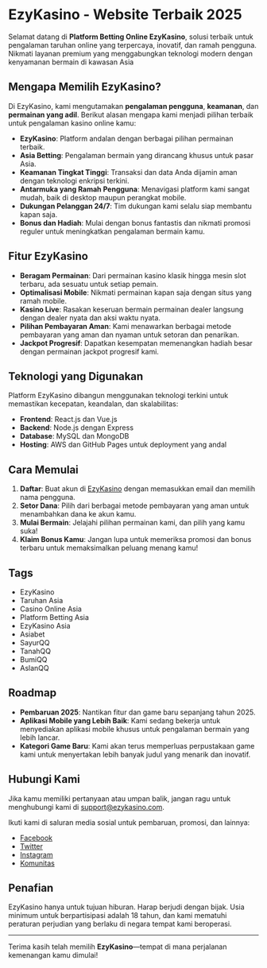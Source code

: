 # EzyKasino - Website Terbaik 2025

Selamat datang di **Platform Betting Online EzyKasino**, solusi terbaik untuk pengalaman taruhan online yang terpercaya, inovatif, dan ramah pengguna. Nikmati layanan premium yang menggabungkan teknologi modern dengan kenyamanan bermain di kawasan Asia

## Mengapa Memilih EzyKasino?

Di EzyKasino, kami mengutamakan **pengalaman pengguna**, **keamanan**, dan **permainan yang adil**. Berikut alasan mengapa kami menjadi pilihan terbaik untuk pengalaman kasino online kamu:

- **EzyKasino**: Platform andalan dengan berbagai pilihan permainan terbaik.
- **Asia Betting**: Pengalaman bermain yang dirancang khusus untuk pasar Asia.
- **Keamanan Tingkat Tinggi**: Transaksi dan data Anda dijamin aman dengan teknologi enkripsi terkini.
- **Antarmuka yang Ramah Pengguna**: Menavigasi platform kami sangat mudah, baik di desktop maupun perangkat mobile.
- **Dukungan Pelanggan 24/7**: Tim dukungan kami selalu siap membantu kapan saja.
- **Bonus dan Hadiah**: Mulai dengan bonus fantastis dan nikmati promosi reguler untuk meningkatkan pengalaman bermain kamu.

## Fitur EzyKasino

- **Beragam Permainan**: Dari permainan kasino klasik hingga mesin slot terbaru, ada sesuatu untuk setiap pemain.
- **Optimalisasi Mobile**: Nikmati permainan kapan saja dengan situs yang ramah mobile.
- **Kasino Live**: Rasakan keseruan bermain permainan dealer langsung dengan dealer nyata dan aksi waktu nyata.
- **Pilihan Pembayaran Aman**: Kami menawarkan berbagai metode pembayaran yang aman dan nyaman untuk setoran dan penarikan.
- **Jackpot Progresif**: Dapatkan kesempatan memenangkan hadiah besar dengan permainan jackpot progresif kami.

## Teknologi yang Digunakan
Platform EzyKasino dibangun menggunakan teknologi terkini untuk memastikan kecepatan, keandalan, dan skalabilitas:
- **Frontend**: React.js dan Vue.js
- **Backend**: Node.js dengan Express
- **Database**: MySQL dan MongoDB
- **Hosting**: AWS dan GitHub Pages untuk deployment yang andal

## Cara Memulai

1. **Daftar**: Buat akun di [EzyKasino](https://bit.ly/infopalingakurat) dengan memasukkan email dan memilih nama pengguna.
2. **Setor Dana**: Pilih dari berbagai metode pembayaran yang aman untuk menambahkan dana ke akun kamu.
3. **Mulai Bermain**: Jelajahi pilihan permainan kami, dan pilih yang kamu suka!
4. **Klaim Bonus Kamu**: Jangan lupa untuk memeriksa promosi dan bonus terbaru untuk memaksimalkan peluang menang kamu!

## Tags
- EzyKasino
- Taruhan Asia
- Casino Online Asia
- Platform Betting Asia
- EzyKasino Asia
- Asiabet
- SayurQQ
- TanahQQ
- BumiQQ
- AslanQQ

## Roadmap

- **Pembaruan 2025**: Nantikan fitur dan game baru sepanjang tahun 2025.
- **Aplikasi Mobile yang Lebih Baik**: Kami sedang bekerja untuk menyediakan aplikasi mobile khusus untuk pengalaman bermain yang lebih lancar.
- **Kategori Game Baru**: Kami akan terus memperluas perpustakaan game kami untuk menyertakan lebih banyak judul yang menarik dan inovatif.

## Hubungi Kami

Jika kamu memiliki pertanyaan atau umpan balik, jangan ragu untuk menghubungi kami di [support@ezykasino.com](https://wa.me/+6281218357690).

Ikuti kami di saluran media sosial untuk pembaruan, promosi, dan lainnya:
- [Facebook](https://www.facebook.com/profile.php?id=61567630206383)
- [Twitter](https://x.com/BakarBabi58529)
- [Instagram](https://www.instagram.com/adeliaputri6329/)
- [Komunitas](https://t.me/komunitasslotezykasino)


## Penafian

EzyKasino hanya untuk tujuan hiburan. Harap berjudi dengan bijak. Usia minimum untuk berpartisipasi adalah 18 tahun, dan kami mematuhi peraturan perjudian yang berlaku di negara tempat kami beroperasi.

---

Terima kasih telah memilih **EzyKasino**—tempat di mana perjalanan kemenangan kamu dimulai!
